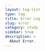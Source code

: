 ```yaml
---
layout: tag-list
type: tag
title: Error Log
slug: error
category: study
sidebar: true
description: >
  About Error.
---
```

